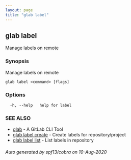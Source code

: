 ```yaml
---
layout: page
title: "glab label"
---
```

## glab label

Manage labels on remote

### Synopsis

Manage labels on remote

```
glab label <command> [flags]
```

### Options

```
  -h, --help   help for label
```

### SEE ALSO

* [glab](/commands/glab/)	 - A GitLab CLI Tool
* [glab label create](/commands/glab_label_create/)	 - Create labels for repository/project
* [glab label list](/commands/glab_label_list/)	 - List labels in repository

###### Auto generated by spf13/cobra on 10-Aug-2020
